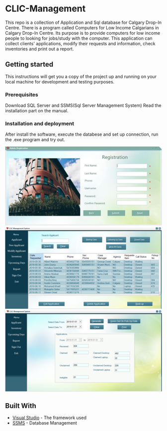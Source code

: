 # CLIC-Management
This repo is a collection of Application and Sql database for Calgary Drop-In Centre.
There is a program called Computers for Low Income Calgarians in Calgary Drop-In Centre. Its purpose is to provide computers for low income people to looking for jobs/study with the computer. This application can collect clients' applications, modify their requests and information, check inventories and print out a report. 
## Getting started
This instructions will get you a copy of the project up and running on your local machine for development and testing purposes.
### Prerequisites
Download SQL Server and SSMS(Sql Server Management System)
Read the installation part on the manual.
### Installation and deployment
After install the software, execute the databese and set up connection, run the .exe program and try out.

![image](https://github.com/heinerom/CLIC-Management/blob/master/IMG/1.PNG)
![image](https://github.com/heinerom/CLIC-Management/blob/master/IMG/2.PNG)
![image](https://github.com/heinerom/CLIC-Management/blob/master/IMG/3.PNG)
## Built With
* [Visual Studio](https://visualstudio.microsoft.com/) - The framework used
* [SSMS](https://docs.microsoft.com/en-us/sql/ssms/download-sql-server-management-studio-ssms) - Database Management
